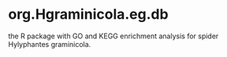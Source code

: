 # org.Hgraminicola.eg.db
the R package with GO and KEGG enrichment analysis  for spider Hylyphantes graminicola.
